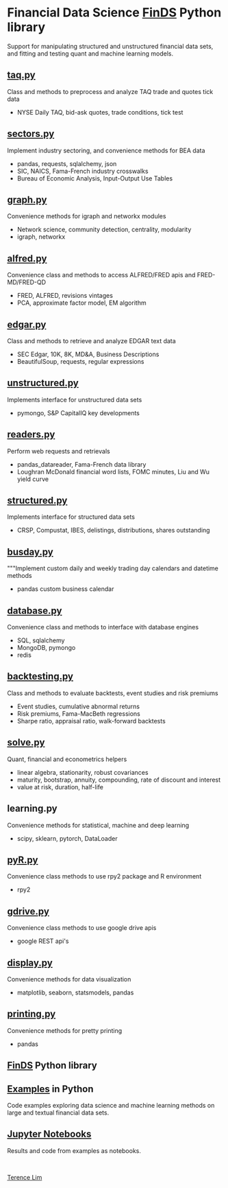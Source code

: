 # Financial Data Science [FinDS](finds) Python library

Support for manipulating structured and unstructured financial data sets,
and fitting and testing quant and machine learning models.

## [taq.py](taq.py)

Class and methods to preprocess and analyze TAQ trade and quotes tick data

- NYSE Daily TAQ, bid-ask quotes, trade conditions, tick test


## [sectors.py](sectors.py)

Implement industry sectoring, and convenience methods for BEA data

- pandas, requests, sqlalchemy, json
- SIC, NAICS, Fama-French industry crosswalks
- Bureau of Economic Analysis, Input-Output Use Tables

## [graph.py](graph.py)

Convenience methods for igraph and networkx modules

- Network science, community detection, centrality, modularity
- igraph, networkx


## [alfred.py](alfred.py)

Convenience class and methods to access ALFRED/FRED apis and FRED-MD/FRED-QD

- FRED, ALFRED, revisions vintages
- PCA, approximate factor model, EM algorithm

## [edgar.py](edgar.py)

Class and methods to retrieve and analyze EDGAR text data

- SEC Edgar, 10K, 8K, MD&A, Business Descriptions
- BeautifulSoup, requests, regular expressions

## [unstructured.py](unstructured.py)

Implements interface for unstructured data sets

- pymongo, S&P CapitalIQ key developments

## [readers.py](readers.py)

Perform web requests and retrievals

- pandas_datareader, Fama-French data library
- Loughran McDonald financial word lists, FOMC minutes, Liu and Wu yield curve

## [structured.py](structured.py)

Implements interface for structured data sets

- CRSP, Compustat, IBES, delistings, distributions, shares outstanding

## [busday.py](busday.py)

"""Implement custom daily and weekly trading day calendars and datetime methods

- pandas custom business calendar


## [database.py](database.py)

Convenience class and methods to interface with database engines

- SQL, sqlalchemy
- MongoDB, pymongo
- redis

## [backtesting.py](backtesting.py)

Class and methods to evaluate backtests, event studies and risk premiums

- Event studies, cumulative abnormal returns
- Risk premiums, Fama-MacBeth regressions
- Sharpe ratio, appraisal ratio, walk-forward backtests


## [solve.py](solve.py)

Quant, financial and econometrics helpers

- linear algebra, stationarity, robust covariances
- maturity, bootstrap, annuity, compounding, rate of discount and interest
- value at risk, duration, half-life

## learning.py

Convenience methods for statistical, machine and deep learning

- scipy, sklearn, pytorch, DataLoader

## [pyR.py](pyR.py)

Convenience class methods to use rpy2 package and R environment

- rpy2

## [gdrive.py](gdrive.py)

Convenience class methods to use google drive apis

- google REST api's


## [display.py](display.py)

Convenience methods for data visualization

- matplotlib, seaborn, statsmodels, pandas


## [printing.py](printing.py)

Convenience methods for pretty printing

- pandas








## [FinDS](finds) Python library


## [Examples](examples) in Python

Code examples exploring data science and machine learning methods
on large and textual financial data sets.

## [Jupyter Notebooks](https://github.com/terence-lim/data-science-notebooks)

Results and code from examples as notebooks.

&nbsp;

[Terence Lim](https://www.linkedin.com/in/terencelim)
